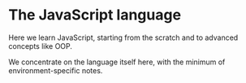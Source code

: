 # The JavaScript language

Here we learn JavaScript, starting from the scratch and to advanced concepts like OOP.

We concentrate on the language itself here, with the minimum of environment-specific notes.

